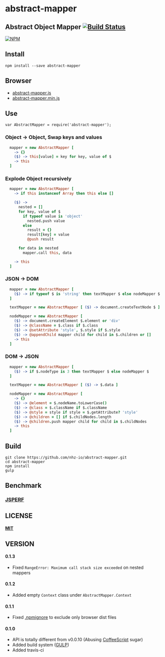 # abstract-mapper

## Abstract Object Mapper [![Build Status][travis-image]][travis-url]
[![NPM][npm-image]][npm-url]

## Install
```
npm install --save abstract-mapper
```

## Browser
* [abstract-mapper.js](abstract-mapper.js)
* [abstract-mapper.min.js](abstract-mapper.min.js)

## Use
`var AbstractMapper = require('abstract-mapper');`

### Object -> Object, Swap keys and values
```coffeescript
  mapper = new AbstractMapper [
    -> {}
    ($) -> this[value] = key for key, value of $
    -> this
  ]
```

### Explode Object recursively
```coffeescript
  mapper = new AbstractMapper [
    -> if this instanceof Array then this else []

    ($) ->
      nested = []
      for key, value of $
        if typeof value is 'object'
          nested.push value
        else
          result = {}
          result[key] = value
          @push result

      for data in nested
        mapper.call this, data

    -> this
  ]
```

### JSON -> DOM
```coffeescript
  mapper = new AbstractMapper [
    ($) -> if typeof $ is 'string' then textMapper $ else nodeMapper $
  ]

  textMapper = new AbstractMapper [ ($) -> document.createTextNode $ ]

  nodeMapper = new AbstractMapper [
    ($) -> document.createElement $.element or 'div'
    ($) -> @className = $.class if $.class
    ($) -> @setAttribute 'style', $.style if $.style
    ($) -> @appendChild mapper child for child in $.children or []
    -> this
  ]
```

### DOM -> JSON
```coffeescript
  mapper = new AbstractMapper [
    ($) -> if $.nodeType is 3 then textMapper $ else nodeMapper $
  ]

  textMapper = new AbstractMapper [ ($) -> $.data ]

  nodeMapper = new AbstractMapper [
    -> {}
    ($) -> @element = $.nodeName.toLowerCase()
    ($) -> @class = $.className if $.className
    ($) -> @style = style if style = $.getAttribute? 'style'
    ($) -> @children = [] if $.childNodes.length
    ($) -> @children.push mapper child for child in $.childNodes
    -> this
  ]
```

Build
-----
```
git clone https://github.com/nhz-io/abstract-mapper.git
cd abstract-mapper
npm install
gulp
```

## Benchmark
###  [JSPERF](http://jsperf.com/abstract-mapper/6)

LICENSE
-------
#### [MIT](LICENSE)

VERSION
-------
#### 0.1.3
* Fixed `RangeError: Maximum call stack size exceeded` on nested mappers

#### 0.1.2
* Added empty `Context` class under `AbstractMapper.Context`

#### 0.1.1
* Fixed [.npmignore](.npmignore) to exclude only browser dist files

#### 0.1.0
* API is totally different from v0.0.10 (Abusing [CoffeeScript][coffee-url] sugar)
* Added build system ([GULP][gulp-url])
* Added travis-ci


[coffee-url]: https://github.com/jashkenas/coffeescript
[gulp-url]: https://github.com/gulpjs/gulp

[travis-image]: https://travis-ci.org/nhz-io/abstract-mapper.svg
[travis-url]: https://travis-ci.org/nhz-io/abstract-mapper

[npm-image]: https://nodei.co/npm/abstract-mapper.png
[npm-url]: https://nodei.co/npm/abstract-mapper
